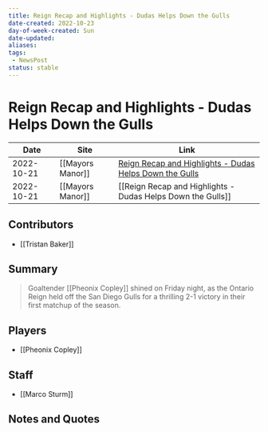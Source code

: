 ```yaml
---
title: Reign Recap and Highlights - Dudas Helps Down the Gulls
date-created: 2022-10-23
day-of-week-created: Sun
date-updated: 
aliases: 
tags:
 - NewsPost
status: stable
---
```


# Reign Recap and Highlights - Dudas Helps Down the Gulls

| Date       | Site             | Link                                                                                                                                              |
| ---------- | ---------------- | ------------------------------------------------------------------------------------------------------------------------------------------------- |
| 2022-10-21 | [[Mayors Manor]] | [Reign Recap and Highlights - Dudas Helps Down the Gulls](https://mayorsmanor.com/2022/10/reign-recap-and-highlights-dudas-helps-down-the-gulls/) |
| 2022-10-21 | [[Mayors Manor]] | [[Reign Recap and Highlights - Dudas Helps Down the Gulls]]                                                                                       |

## Contributors
- [[Tristan Baker]]


## Summary
> Goaltender [[Pheonix Copley]] shined on Friday night, as the Ontario Reign held off the San Diego Gulls for a thrilling 2-1 victory in their first matchup of the season.

## Players
- [[Pheonix Copley]]

## Staff
- [[Marco Sturm]]


## Notes and Quotes
> 

